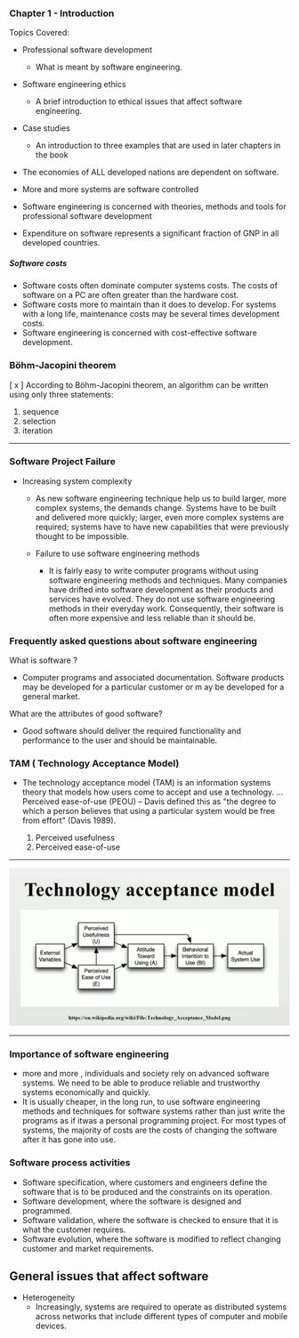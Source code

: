 ### Chapter 1 - Introduction

Topics Covered:

- Professional software development
  - What is meant by software engineering.
- Software engineering ethics
  - A brief introduction to ethical issues that affect software engineering.
- Case studies
  - An introduction to three examples that are used in later chapters in the book

- The economies of ALL developed nations are dependent on software.
- More and more systems are software controlled
- Software engineering is concerned with theories, methods and tools for professional software development
- Expenditure on software represents a significant fraction of GNP in all developed countries.

##### Software costs
- Software costs often dominate computer systems costs. The costs of software on a PC are often greater than the hardware cost.
- Software costs more to maintain than it does to develop. For systems with a long life, maintenance costs may be several times development costs.
- Software engineering is concerned with cost-effective software development.

### Böhm-Jacopini theorem

[ x ] According to Böhm-Jacopini theorem, an algorithm can be written using only three statements:

  1. sequence
  2. selection
  3. iteration


- - -

### Software Project Failure
- Increasing system complexity
  - As new software engineering technique help us to build larger, more complex systems, the demands change. Systems have to be built and delivered more quickly; larger, even more complex systems are required; systems have to have new capabilities that were previously thought to be impossible.

  - Failure to use software engineering methods
    - It is fairly easy to write computer programs without using software engineering methods and techniques. Many companies have drifted into software development as their products and services have evolved. They do not use software engineering methods in their everyday work. Consequently, their software is often more expensive and less reliable than it should be.


### Frequently asked questions about software engineering
What is software ?
  - Computer programs and associated documentation. Software products may be developed for a particular customer or m ay be developed for a general market.

What are the attributes of good software?
  - Good software should deliver the required functionality and performance to the user and should be maintainable.


### TAM ( Technology Acceptance Model)
- The technology acceptance model (TAM) is an information systems theory that models how users come to accept and use a technology. ... Perceived ease-of-use (PEOU) – Davis defined this as "the degree to which a person believes that using a particular system would be free from effort" (Davis 1989).

  1. Perceived usefulness
  2. Perceived ease-of-use

- - -

![](img/tam.jpg)

- - -


### Importance of software engineering
- more and more , individuals and society rely on advanced software systems. We need to be able to produce reliable and trustworthy systems economically and quickly.
- It is usually cheaper, in the long run, to use software engineering methods and techniques for software systems rather than just write the programs as if itwas a personal programming project. For most types of systems, the majority of costs are the costs of changing the software after it has gone into use.

### Software process activities
- Software specification, where customers and engineers define the software that is to be produced and the constraints on its operation.
- Software development, where the software is designed and programmed.
- Software validation, where the software is checked to ensure that it is what the customer requires.
- Software evolution, where the software is modified to reflect changing customer and market requirements.


## General issues that affect software
- Heterogeneity
    - Increasingly, systems are required to operate as distributed systems across networks that include different types of computer and mobile devices.
